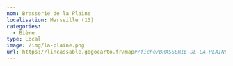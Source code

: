 ```yaml
---
nom: Brasserie de la Plaine
localisation: Marseille (13)
categories:
  - Bière
type: Local
image: /img/la-plaine.png
url: https://lincassable.gogocarto.fr/map#/fiche/BRASSERIE-DE-LA-PLAINE/3/
---
```

